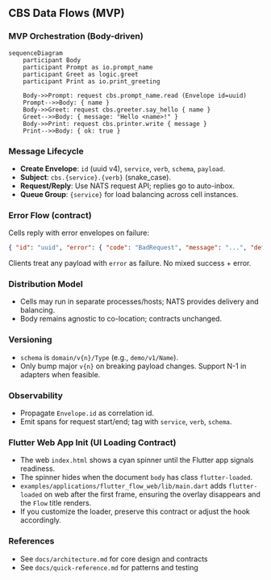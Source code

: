 ## CBS Data Flows (MVP)

### MVP Orchestration (Body-driven)

```mermaid
sequenceDiagram
    participant Body
    participant Prompt as io.prompt_name
    participant Greet as logic.greet
    participant Print as io.print_greeting

    Body->>Prompt: request cbs.prompt_name.read (Envelope id=uuid)
    Prompt-->>Body: { name }
    Body->>Greet: request cbs.greeter.say_hello { name }
    Greet-->>Body: { message: "Hello <name>!" }
    Body->>Print: request cbs.printer.write { message }
    Print-->>Body: { ok: true }
```

### Message Lifecycle
- **Create Envelope**: `id` (uuid v4), `service`, `verb`, `schema`, `payload`.
- **Subject**: `cbs.{service}.{verb}` (snake_case).
- **Request/Reply**: Use NATS request API; replies go to auto-inbox.
- **Queue Group**: `{service}` for load balancing across cell instances.

### Error Flow (contract)
Cells reply with error envelopes on failure:

```json
{ "id": "uuid", "error": { "code": "BadRequest", "message": "...", "details": {} } }
```

Clients treat any payload with `error` as failure. No mixed success + error.

### Distribution Model
- Cells may run in separate processes/hosts; NATS provides delivery and balancing.
- Body remains agnostic to co-location; contracts unchanged.

### Versioning
- `schema` is `domain/v{n}/Type` (e.g., `demo/v1/Name`).
- Only bump major `v{n}` on breaking payload changes. Support N-1 in adapters when feasible.

### Observability
- Propagate `Envelope.id` as correlation id.
- Emit spans for request start/end; tag with `service`, `verb`, `schema`.

### Flutter Web App Init (UI Loading Contract)
- The web `index.html` shows a cyan spinner until the Flutter app signals readiness.
- The spinner hides when the document `body` has class `flutter-loaded`.
- `examples/applications/flutter_flow_web/lib/main.dart` adds `flutter-loaded` on web after the first frame, ensuring the overlay disappears and the `Flow` title renders.
- If you customize the loader, preserve this contract or adjust the hook accordingly.

### References
- See `docs/architecture.md` for core design and contracts
- See `docs/quick-reference.md` for patterns and testing



